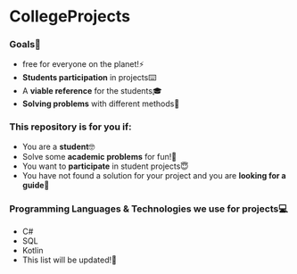 # CollegeProjects
### Goals🎯
- free for everyone on the planet!⚡
- **Students participation** in projects⌨️
- A **viable reference** for the students🎓
- **Solving problems** with different methods🧠 

### This repository is for you if:
- You are a **student**🤓
- Solve some **academic problems** for fun!👾
- You want to **participate** in student projects😇
- You have not found a solution for your project and you are **looking for a guide**🤯


### Programming Languages & Technologies we use for projects💻
- C# 
- SQL
- Kotlin
- This list will be updated!💯

